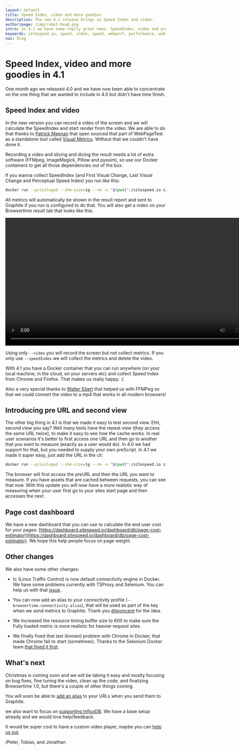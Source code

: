 ```yaml
---
layout: default
title: Speed Index, video and more goodies
description: The new 4.1 release brings us Speed Index and video.
authorimage: /img/robot-head.png
intro: In 4.1 we have some really great news. SpeedIndex, video and preURL measuring that second view. And we also fixed that bug that Chrome sometimes doesn't start in Docker.
keywords: sitespeed.io, speed, index, speed, webperf, performance, web, wpo
nav: blog
---
```


# Speed Index, video and more goodies in 4.1

One month ago we released 4.0 and we have now been able to concentrate on the one thing that we wanted to include in 4.0 but didn't have time finish.

## Speed Index and video
In the new version you can record a video of the screen and we will calculate the SpeedIndex and start render from the video. We are able to do that thanks to [Patrick Meenan](https://twitter.com/patmeenan) that open sourced that part of WebPageTest as a standalone tool called [Visual Metrics](https://github.com/WPO-Foundation/visualmetrics). Without that we couldn't have done it.

Recording a video and slicing and dicing the result needs a lot of extra software (FFMpeg, ImageMagick, Pillow and pyssim), so use our Docker containers to get all those dependencies out of the box.

If you wanna collect SpeedIndex (and First Visual Change, Last Visual Change and Perceptual Speed Index) you run like this:

~~~bash
docker run --privileged --shm-size=1g --rm -v "$(pwd)":/sitespeed.io sitespeedio/sitespeed.io --video --speedIndex -c cable https://www.sitespeed.io/
~~~

All metrics will automatically be shown in the result report and sent to Graphite if you run is configured to do that. You will also get a video on your Browsertime result tab that looks like this:

<video width="800" height="auto" controls>
  <source src="/video/0.mp4" type="video/mp4">
Your browser does not support the video tag.
</video>

Using only <code>--video</code> you will record the screen but not collect metrics. If you only use <code>--speedIndex</code> we will collect the metrics and delete the video.

With 4.1 you have a Docker container that you can run anywhere (on your local machine, in the cloud, on your servers etc) and collect Speed Index from Chrome and Firefox. That makes us really happy. :)

Also a very special thanks to [Walter Ebert](https://github.com/walterebert) that helped us with FFMPeg so that we could convert the video to a mp4 that works in all modern browsers!

## Introducing pre URL and second view
The other big thing in 4.1 is that we made it easy to test second view. Ehh, second view you say? Well many tools have the repeat view (they access the same URL twice), to make it easy to see how the cache works. In real user scenarios it's better to first access one URL and then go to another that you want to measure (exactly as a user would do). In 4.0 we had support for that, but you needed to supply your own preScript. In 4.1 we made it super easy, just add the URL in the cli:

~~~bash
docker run --privileged --shm-size=1g --rm -v "$(pwd)":/sitespeed.io sitespeedio/sitespeed.io -c cable --preURL https://www.sitespeed.io/ https://www.sitespeed.io/documentation/
~~~

The browser will first access the preURL and then the URL you want to measure. If you have assets that are cached between requests, you can see that now. With this update you will now have a more realistic way of measuring when your user first go to your sites start page and then accesses the next.

## Page cost dashboard
We have a new dashboard that you can use to calculate the end user cost for your pages:  [https://dashboard.sitespeed.io/dashboard/db/page-cost-estimator](https://dashboard.sitespeed.io/dashboard/db/page-cost-estimator). We hope this help people focus on page weight.

## Other changes
We also have some other changes:

* tc (Linux Traffic Control) is now default connectivity engine in Docker. We have some problems currently with TSProxy and Selenium. You can help us with that [issue](https://github.com/sitespeedio/browsertime/issues/229).

*  You can now add an alias to your connectivity profile (<code>--browsertime.connectivity.alias</code>), that will be used as part of the key when we send metrics to Graphite. Thank you [@jpvincent](https://github.com/jpvincent) for the idea.

* We increased the resource timing buffer size to 600 to make sure the Fully loaded metric is more realistic for heavier request sites.

* We finally fixed that last (known) problem with Chrome in Docker, that made Chrome fail to start (sometimes). Thanks to the Selenium Docker team [that fixed it first](https://github.com/SeleniumHQ/docker-selenium/issues/87#issuecomment-250475864
).

## What's next
Christmas is coming soon and we will be taking it easy and mostly focusing on bug fixes, fine tuning the video, clean up the code, and finalizing Browsertime 1.0, but there's a couple of other things coming.

You will soon be able to [add an alias](https://github.com/sitespeedio/sitespeed.io/issues/1326) to your URLs when you send them to Graphite.

we also want to focus on [supporting InfluxDB](https://github.com/sitespeedio/sitespeed.io/issues/889). We have a base setup already and we would love help/feedback.

It would be super cool to have a custom video player, maybe you can [help us out](https://github.com/sitespeedio/sitespeed.io/issues/1356).

/Peter, Tobias, and Jonathan
